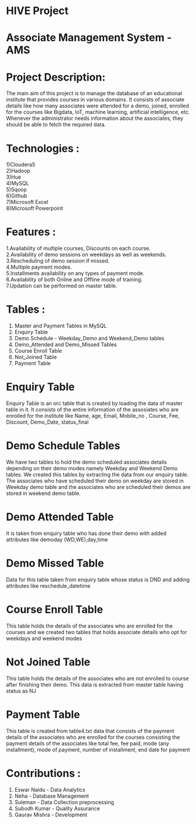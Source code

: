 # HIVE Project
# Associate Management System - AMS 

# Project Description:

The main aim of this project is to manage the database of an educational institute that provides courses in various domains. It consists of associate details like how many associates were attended for a demo, joined, enrolled for the courses like Bigdata, IoT, machine learning, artificial intelligence, etc. Whenever the administrator needs information about the associates, they should be able to fetch the required data.


# Technologies :

1)Cloudera5 <br>
2)Hadoop <br>
3)Hue <br>
4)MySQL <br>
5)Sqoop <br>
6)Github <br>
7)Microsoft Excel <br>
8)Microsoft Powerpoint <br>


# Features :

1.Availability of multiple courses, Discounts on each course. <br>
2.Availability of demo sessions on weekdays as well as weekends. <br>
3.Rescheduling of demo session if missed. <br>
4.Multiple payment modes. <br>
5.Installments availability on any types of payment mode. <br>
6.Availability of both Online and Offline mode of training. <br>
7.Updation can be performed on master table. <br>

# Tables :

1) Master and Payment Tables in MySQL <br>
2) Enquiry Table <br>
3) Demo Schedule - Weekday_Demo and Weekend_Demo tables <br>
4) Demo_Attended and Demo_Missed Tables <br>
5) Course Enroll Table <br>
6) Not_Joined Table <br> 
7) Payment Table <br>

# Enquiry Table
Enquiry Table is an orc table that is created by loading the data of master table in it. It consists of the entire information of the assosiates who are enrolled for the institute like Name, age, Email, Mobile_no , Course, Fee, Discount, Demo_Date, status_final 

# Demo Schedule Tables
We have two tables to hold the demo scheduled associates details depending on their demo modes namely Weekday and Weekend Demo tables. We created this tables by extracting the data from our enquiry table. The associates who have scheduled their demo on weekday are stored in Weekday demo table and the associates who are scheduled their demos are stored in weekend demo table.

# Demo Attended Table
It is taken from enquiry table who has done their demo with added attributes like demoday (WD,WE),day,time

# Demo Missed Table
Data for this table taken from enquiry table whose status is DND and adding attributes like reschedule_datetime

# Course Enroll Table
This table holds the details of the associates who are enrolled for the courses and we created two tables that holds associate details who opt for weekdays and weekend modes

# Not Joined Table
This table holds the details of the associates who are not enrolled to course after finishing their demo. This data is extracted from master table having status as NJ

# Payment Table
This table is created from table4.txt data that consists of the payment details of the associates who are enrolled for the courses consisting the payment details of the associates like total fee, fee paid, mode (any installment), mode of payment, number of installment, end date for payment

# Contributions :

1. Eswar Naidu - Data Analytics <br>
2. Neha - Database Management <br>
3. Suleman - Data Collection preprocessing <br>
4. Subodh Kumar - Quality Assurance <br>
5. Gaurav Mishra - Development <br>
